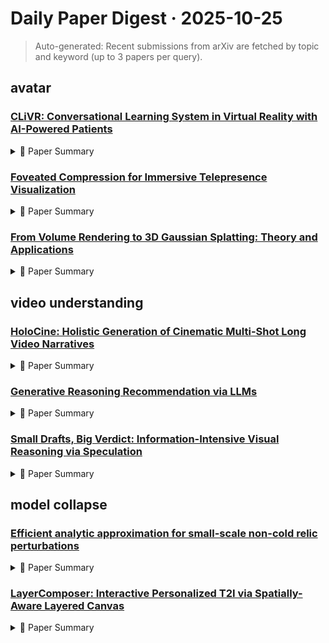 # Daily Paper Digest · 2025-10-25
> Auto-generated: Recent submissions from arXiv are fetched by topic and keyword (up to 3 papers per query).

## avatar

### [CLiVR: Conversational Learning System in Virtual Reality with AI-Powered Patients](http://arxiv.org/pdf/2510.19031v1)


<!--break-out-of-list-->
<details markdown="1">
<summary>📄 Paper Summary </summary>

### 1. Task / Problem
- Medical training simulation

### 2. Motivation & Gaps
- CLiVR is recognized as a promising supplemental tool for medical training, providing a safe and adaptive environment that complements human interactions.

### 3. Core Idea
- CLiVR integrates symptom-constrained LLM prompting with real-time empathy feedback through sentiment analysis to enhance medical communication training.

### 4. Method
- **Pipeline**: Utilizes RAG, real-time lip-syncing, and sentiment analysis for speech-based clinical training.
- **Architecture / Loss / Training**: Developed in Unity and deployed on the Meta Quest 3 platform.
- **Complexity / Resources**: Supports deployment in both resource-rich and resource-limited institutions.

</details>

### [Foveated Compression for Immersive Telepresence Visualization](http://arxiv.org/pdf/2510.19848v1)


<!--break-out-of-list-->
<details markdown="1">
<summary>📄 Paper Summary </summary>

### 1. Task / Problem
- Video Compression

### 2. Motivation & Gaps
- The paper addresses the challenge of reducing bandwidth in VR video streams while maintaining immersion and quality.

### 3. Core Idea
- A lightweight method for foveated compression integrated with the HEVC video codec to reduce bandwidth without noticeable artifacts.

### 4. Method
- **Pipeline**: Integration of foveated compression with HEVC codec.
- **Architecture / Loss / Training**: The architecture includes a lightweight hourglass network for eye tracking and a spherical rendering approach to compensate for head movement latency.
- **Complexity / Resources**: Requires real-time eye tracking and processing capabilities.

</details>

### [From Volume Rendering to 3D Gaussian Splatting: Theory and Applications](http://arxiv.org/pdf/2510.18101v1)


<!--break-out-of-list-->
<details markdown="1">
<summary>📄 Paper Summary </summary>

### 1. Task / Problem
- Survey of 3D Gaussian Splatting methods

### 2. Motivation & Gaps
- This survey reviews various methods for avatar generation and 3D reconstruction using Gaussian splatting techniques.

### 3. Core Idea
- Gaussian Splatting introduces a novel approach to 3D reconstruction, enabling high-quality representations from various input types.

### 4. Method
- **Pipeline**: Utilizes a combination of feed-forward networks, transformers, and U-Nets for processing input data.
- **Architecture / Loss / Training**: Involves training models like LGM and GRM with different architectures to predict 3D Gaussians.
- **Complexity / Resources**: The methods vary in complexity, with some requiring extensive computational resources for multi-view processing.

</details>

## video understanding

### [HoloCine: Holistic Generation of Cinematic Multi-Shot Long Video Narratives](http://arxiv.org/pdf/2510.20822v1)


<!--break-out-of-list-->
<details markdown="1">
<summary>📄 Paper Summary </summary>

### 1. Task / Problem
- Video Generation

### 2. Motivation & Gaps
- The paper addresses the challenge of generating coherent long video narratives that maintain aesthetic quality and semantic consistency across multiple shots.

### 3. Core Idea
- The proposed method integrates a holistic approach to video generation that emphasizes both aesthetic and semantic coherence across multiple shots.

### 4. Method
- **Pipeline**: The pipeline involves generating video frames based on text prompts while ensuring shot control and consistency through advanced metrics.
- **Architecture / Loss / Training**: Utilizes a combination of aesthetic quality metrics and semantic consistency measures during training to optimize video generation.
- **Complexity / Resources**: The method requires significant computational resources for training and evaluation, including pre-trained models for shot detection and feature extraction.

</details>

### [Generative Reasoning Recommendation via LLMs](http://arxiv.org/pdf/2510.20815v1)


<!--break-out-of-list-->
<details markdown="1">
<summary>📄 Paper Summary </summary>

### 1. Task / Problem
- Zero-Shot Recommendation

### 2. Motivation & Gaps
- The study aims to improve recommendation systems by leveraging generative foundation models for zero-shot scenarios.

### 3. Core Idea
- Utilizing generative foundation models to enhance recommendation performance in zero-shot settings.

### 4. Method
- **Pipeline**: The method involves pretraining a generative model and fine-tuning it for recommendation tasks.
- **Architecture / Loss / Training**: The architecture employs a generative approach with a focus on maximizing mutual information during training.
- **Complexity / Resources**: The model's performance is bounded by computational resources, indicating potential for improvement with larger compute budgets.

</details>

### [Small Drafts, Big Verdict: Information-Intensive Visual Reasoning via Speculation](http://arxiv.org/pdf/2510.20812v1)


<!--break-out-of-list-->
<details markdown="1">
<summary>📄 Paper Summary </summary>

### 1. Task / Problem
- Analyze the proportion of women researchers in Computer Sciences from 2011-15 across various countries.

### 2. Motivation & Gaps
- The analysis aims to highlight gender disparities in research representation within the field of Computer Sciences.

### 3. Core Idea
- To identify the countries with the highest percentages of women researchers in Computer Sciences.

### 4. Method
- **Pipeline**: Data collection from various countries and analysis of gender representation.
- **Architecture / Loss / Training**: Utilizes a consensus scoring mechanism to select reliable expert models based on agreement among their answers.
- **Complexity / Resources**: The inference cost of using GPT-4o as the verdict model is under $0.011 per sample across all benchmarks.

</details>

## model collapse

### [Efficient analytic approximation for small-scale non-cold relic perturbations](http://arxiv.org/pdf/2510.20821v1)


<!--break-out-of-list-->
<details markdown="1">
<summary>📄 Paper Summary </summary>

### 1. Task / Problem
- Evaluate the performance and accuracy of the small-scale approximation for non-cold dark matter perturbations in CLASSIER.

### 2. Motivation & Gaps
- The study aims to improve the computational efficiency of evaluating NCDM perturbations while maintaining accuracy in cosmological simulations.

### 3. Core Idea
- Implement a small-scale approximation to reduce the runtime of NCDM perturbation evaluations in CLASSIER while preserving accuracy.

### 4. Method
- **Pipeline**: The small-scale approximation replaces costly late-time convolutions with compact analytic expressions.
- **Architecture / Loss / Training**: N/A
- **Complexity / Resources**: The approximation reduces total runtime by roughly a factor of two across a broad range of k_max.

</details>

### [LayerComposer: Interactive Personalized T2I via Spatially-Aware Layered Canvas](http://arxiv.org/pdf/2510.20820v1)


<!--break-out-of-list-->
<details markdown="1">
<summary>📄 Paper Summary </summary>

### 1. Task / Problem
- Interactive personalization in text-to-image generation

### 2. Motivation & Gaps
- The layered canvas is primarily designed for interactive personalization, enabling users to create images with multiple subjects while maintaining spatial coherence.

### 3. Core Idea
- Our method consistently excels at preserving subject identities, rendering realistic interactions, and maintaining coherence across a wide variety of challenging scenarios.

### 4. Method
- **Pipeline**: The pipeline involves generating a prior image, applying face detection, segmenting input images, and creating a collage for evaluation.
- **Architecture / Loss / Training**: Utilizes a diffusion model as the backbone for generating images.
- **Complexity / Resources**: Requires access to high-quality training data and robust model architectures.

</details>
